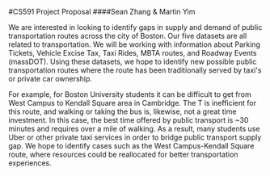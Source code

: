 #CS591 Project Proposal
####Sean Zhang & Martin Yim


  We are interested in looking to identify gaps in supply and demand of public transportation routes across the city of Boston. Our five datasets are all related to transportation. We will be working with information about Parking Tickets, Vehicle Excise Tax, Taxi Rides, MBTA routes, and Roadway Events (massDOT). Using these datasets, we hope to identify new possible public transportation routes where the route has been traditionally served by taxi's or private car ownership. 

  For example, for Boston University students it can be difficult to get from West Campus to Kendall Square area in Cambridge. The T is inefficient for this route, and walking or taking the bus is, likewise, not a great time investment. In this case, the best time offered by public transport is ~30 minutes and requires over a mile of walking. As a result, many students use Uber or other private taxi services in order to bridge public transport supply gap. We hope to identify cases such as the West Campus-Kendall Square route, where resources could be reallocated for better transportation experiences.
